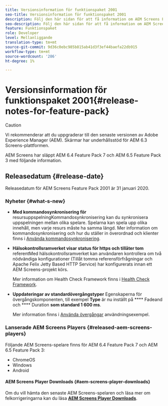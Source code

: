 ```yaml
---
title: Versionsinformation för funktionspaket 2001
seo-title: Versionsinformation för funktionspaket 2001
description: Följ den här sidan för att få information om AEM Screens Feature Pack 2001 släppt den 31 januari 2020.
seo-description: Följ den här sidan för att få information om AEM Screens Feature Pack 2001 släppt den 31 januari 2020.
feature: Funktionspaket
role: Developer
level: Mellanliggande
translation-type: tm+mt
source-git-commit: 9d36c0ebc985b815ab41d3f3ef44baefa22db915
workflow-type: tm+mt
source-wordcount: '286'
ht-degree: 1%

---
```



# Versionsinformation för funktionspaket 2001{#release-notes-for-feature-pack}

>[!CAUTION]
>
>Vi rekommenderar att du uppgraderar till den senaste versionen av Adobe Experience Manager (AEM). Skärmar har underhållsstöd för AEM 6.3 Screens-plattformen.

AEM Screens har släppt AEM 6.4 Feature Pack 7 och AEM 6.5 Feature Pack 3 med följande information.

## Releasedatum {#release-date}

Releasedatum för AEM Screens Feature Pack 2001 är 31 januari 2020.

### Nyheter {#what-s-new}

* **Med kommandosynkronisering för**
resursuppspelningKommandosynkronisering kan du synkronisera uppspelningen mellan olika spelare. Spelarna kan spela upp olika innehåll, men varje resurs måste ha samma längd.
Mer information om kommandosynkronisering och hur du ställer in överordnad och klienter finns i [Använda kommandosynkronisering](using-command-sync.md).

* **Hälsokontrollsramverket visar status för https och tillåter tom**
referentMed hälsokontrollsramverket kan användaren kontrollera om två nödvändiga konfigurationer (Tillåt tomma referensförfrågningar och Apache Felix Jetty Based HTTP Service) har konfigurerats innan ett AEM Screens-projekt körs.

   Mer information om Health Check Framework finns i [Health Check Framework](/help/user-guide/configuring-screens-introduction.md#health-check-framework).

* **Uppdateringar av standardövergångstyper**
Egenskaperna för övergångskomponenten, till exempel 
**Type** är nu inställt på  **** Fadeand och  **** Duration  **som standard 1 600 ms**.

   Mer information finns i [Använda övergångar](/help/user-guide/applying-transitions.md) användningsexempel.


### Lanserade AEM Screens Players {#released-aem-screens-players}

Följande AEM Screens-spelare finns för AEM 6.4 Feature Pack 7 och AEM 6.5 Feature Pack 3:

* ChromeOS
* Windows
* Android

#### AEM Screens Player Downloads {#aem-screens-player-downloads}

Om du vill hämta den senaste AEM Screens-spelaren och läsa mer om felkorrigeringarna kan du läsa [**AEM Screens Player Downloads**](https://download.macromedia.com/screens/).

